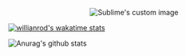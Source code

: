 
<p align="center">
 <img src="https://i.ibb.co/1bZKndc/Geom-trico-Anivers-rio-de-40-Anos-Capa-para-Facebook.png" alt="Sublime's custom image"/>
</p>


[![willianrod's wakatime stats](https://github-readme-stats.vercel.app/api/wakatime?username=willianrod)](https://github.com/anuraghazra/github-readme-stats)

![Anurag's github stats](https://github-readme-stats.vercel.app/api?username=anuraghazra&show_icons=true&theme=onedark)
